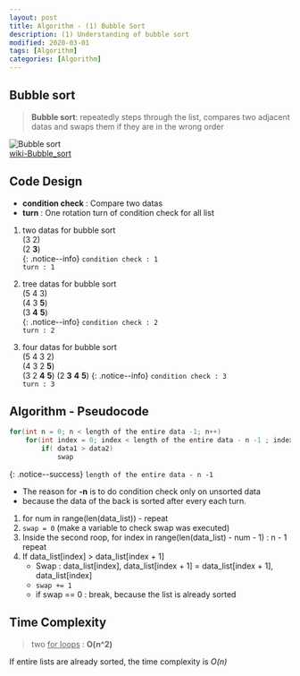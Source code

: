 ```yaml
---
layout: post
title: Algorithm - (1) Bubble Sort
description: (1) Understanding of bubble sort
modified: 2020-03-01
tags: [Algorithm]
categories: [Algorithm]
---
```


## Bubble sort
> **Bubble sort**: repeatedly steps through the list, compares two adjacent datas and swaps them if they are in the wrong order  

![Bubble sort](https://upload.wikimedia.org/wikipedia/commons/c/c8/Bubble-sort-example-300px.gif)  
[wiki-Bubble_sort](https://en.wikipedia.org/wiki/Bubble_sort)

## Code Design  
* **condition check** : Compare two datas  
* __turn__ : One rotation turn of condition check for all list    


1. two datas for bubble sort   
(3 2)  
(2 __3__)  
{: .notice--info}
`condition check : 1`  
`turn : 1`  

2. tree datas for bubble sort  
(5 4 3)  
(4 3 __5__)  
(3 __4__ __5__)  
{: .notice--info}
`condition check : 2`  
`turn : 2`  

3. four datas for bubble sort  
(5 4 3 2)  
(4 3 2 __5__)  
(3 2 __4__ __5__)
(2 __3__ __4__ __5__) 
{: .notice--info}
`condition check : 3`  
`turn : 3`  


## Algorithm - Pseudocode
```cpp
for(int n = 0; n < length of the entire data -1; n++)
	for(int index = 0; index < length of the entire data - n -1 ; index++)
		if( data1 > data2)
			swap
```	
{: .notice--success}
`length of the entire data - n -1`
* The reason for **-n** is to do condition check only on unsorted data  
* because the data of the back is sorted after every each turn.     

1. for num in range(len(data_list)) - repeat  
2. `swap = 0` (make a variable to check swap was executed)  
3. Inside the second roop, for index in range(len(data_list) - num - 1) : n - 1 repeat  
4. If data_list[index] > data_list[index + 1]   
	* Swap : data_list[index], data_list[index + 1] = data_list[index + 1], data_list[index]  
	* `swap += 1`  
	* if swap == 0 :  break, because the list is already sorted  
 
## Time Complexity
> two <u>for loops</u> : **O(n^2)**  

If entire lists are already sorted, the time complexity is *O(n)*  


<!--
## C++ code implementation  
https://www.tutorialspoint.com/cplusplus-program-to-implement-bubble-sort
```cpp
#include<iostream>
using namespace std;
void swapping(int &a, int &b) {      //swap the content of a and b
   int temp;
   temp = a;
   a = b;
   b = temp;
}
void display(int *array, int size) {
   for(int i = 0; i<size; i++)
      cout << array[i] << " ";
   cout << endl;
}
void bubbleSort(int *array, int size) {
   for(int i = 0; i<size; i++) {
      int swaps = 0;         //flag to detect any swap is there or not
      for(int j = 0; j<size-i-1; j++) {
         if(array[j] > array[j+1]) {       //when the current item is bigger than next
            swapping(array[j], array[j+1]);
            swaps = 1;    //set swap flag
         }
      }
      if(!swaps)
         break;       // No swap in this pass, so array is sorted
   }
}
int main() {
   int n;
   cout << "Enter the number of elements: ";
   cin >> n;
   int arr[n];     //create an array with given number of elements
   cout << "Enter elements:" << endl;
   for(int i = 0; i<n; i++) {
      cin >> arr[i];
   }
   cout << "Array before Sorting: ";
   display(arr, n);
   bubbleSort(arr, n);
   cout << "Array after Sorting: ";
   display(arr, n);
}
```

-->
